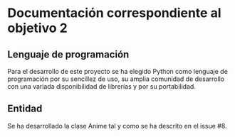 # Documentación correspondiente al objetivo 2
## Lenguaje de programación

Para el desarrollo de este proyecto se ha elegido Python como lenguaje de programación por su sencillez de uso, su amplia comunidad de desarrollo con una variada disponibilidad de librerías y por su portabilidad.

## Entidad

Se ha desarrollado la clase Anime tal y como se ha descrito en el issue #8.